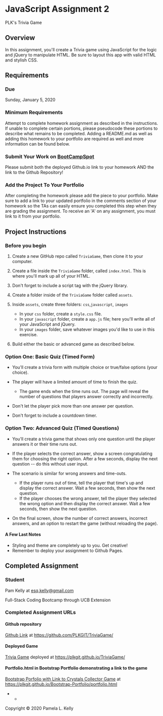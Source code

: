 # JavaScript Assignment 2
PLK's Trivia Game

## Overview
In this assignment, you'll create a Trivia game using JavaScript for the logic and jQuery to manipulate HTML. Be sure to layout this app with valid HTML and stylish CSS.

## Requirements

### Due
Sunday, January 5, 2020

### Minimum Requirements
Attempt to complete homework assignment as described in the instructions. If unable to complete certain portions, please pseudocode these portions to describe what remains to be completed. Adding a README.md as well as adding this homework to your portfolio are required as well and more information can be found below.

### Submit Your Work on [BootCampSpot](https://www.bootcampspot-v2.com/)
Please submit both the deployed Github.io link to your homework AND the link to the Github Repository!

### Add the Project To Your Portfolio
After completing the homework please add the piece to your portfolio. Make sure to add a link to your updated portfolio in the comments section of your homework so the TAs can easily ensure you completed this step when they are grading the assignment. To receive an 'A' on any assignment, you must link to it from your portfolio.


## Project Instructions

### Before you begin

1. Create a new GitHub repo called `TriviaGame`, then clone it to your computer.

2. Create a file inside the `TriviaGame` folder, called `index.html`.  This is where you'll mark up all of your HTML.

3. Don't forget to include a script tag with the jQuery library.

4. Create a folder inside of the `TriviaGame` folder called `assets`.

5. Inside `assets`, create three folders: `css`,`javascript`, `images`
     * In your `css` folder, create a `style.css` file.
     * In your `javascript` folder, create a `app.js` file; here you'll write all of your JavaScript and jQuery.
     * In your `images` folder, save whatever images you'd like to use in this exercise.

6. Build either the basic or advanced game as described below.

### Option One: Basic Quiz (Timed Form)

* You'll create a trivia form with multiple choice or true/false options (your choice).

* The player will have a limited amount of time to finish the quiz. 
  * The game ends when the time runs out. The page will reveal the number of questions that players answer correctly and incorrectly.

* Don't let the player pick more than one answer per question.

* Don't forget to include a countdown timer.

### Option Two: Advanced Quiz (Timed Questions)

* You'll create a trivia game that shows only one question until the player answers it or their time runs out.

* If the player selects the correct answer, show a screen congratulating them for choosing the right option. After a few seconds, display the next question -- do this without user input.

* The scenario is similar for wrong answers and time-outs.

  * If the player runs out of time, tell the player that time's up and display the correct answer. Wait a few seconds, then show the next question.
  * If the player chooses the wrong answer, tell the player they selected the wrong option and then display the correct answer. Wait a few seconds, then show the next question.

* On the final screen, show the number of correct answers, incorrect answers, and an option to restart the game (without reloading the page).


#### A Few Last Notes

* Styling and theme are completely up to you. Get creative!
* Remember to deploy your assignment to Github Pages.

## Completed Assignment

### Student
Pam Kelly at [esq.kelly@gmail.com](mailto:esq.kelly@gmail.com)

Full-Stack Coding Bootcamp through UCB Extension

### Completed Assignment URLs
#### Github repository
[Github Link](https://github.com/PLKGIT/TriviaGame) at https://github.com/PLKGIT/TriviaGame/
#### Deployed Game
[Trivia Game](https://plkgit.github.io/TriviaGame/) deployed at https://plkgit.github.io/TriviaGame/
#### Portfolio.html in Bootstrap Portfolio demonstrating a link to the game
[Bootstrap Porfolio with Link to Crystals Collector Game](https://plkgit.github.io/Bootstrap-Portfolio/portfolio.html) at 
https://plkgit.github.io/Bootstrap-Portfolio/portfolio.html

- - 
Copyright &copy; 2020 Pamela L. Kelly

